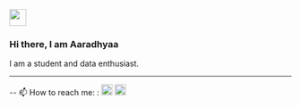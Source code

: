 <img src="https://raw.githubusercontent.com/iampavangandhi/iampavangandhi/master/gifs/Hi.gif" height=30>

### Hi there, I am Aaradhyaa 


I am a student and data enthusiast.


---
 -- 📫 How to reach me:  : <a href="https://twitter.com/AaradhyaaG"><img src="https://www.iconpacks.net/icons/2/free-twitter-logo-icon-2429-thumb.png" height=20></a>  <a href="https://www.linkedin.com/in/aaradhyaa-2120731a9/"><img src="https://www.freepnglogos.com/uploads/linkedin-blue-style-logo-png-0.png" height=20></a>







<!--
**Aaradhyaa717/Aaradhyaa717** is a ✨ _special_ ✨ repository because its `README.md` (this file) appears on your GitHub profile.

Here are some ideas to get you started:

- 🔭 I’m currently working on ...
- 🌱 I’m currently learning ...
- 👯 I’m looking to collaborate on ...
- 🤔 I’m looking for help with ...
- 💬 Ask me about ...
- ⚡ Fun fact: ...

- 📫 How to reach me: <a href="https://www.linkedin.com/in/aaradhyaa-2120731a9/">LinkedIn</a>

- 😄 Pronouns: she/her


### Skills

-->


